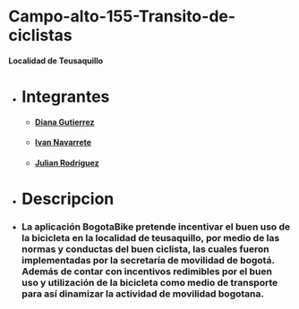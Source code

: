 # Campo-alto-155-Transito-de-ciclistas
#### Localidad de Teusaquillo

* # Integrantes
  * ####  [Diana Gutierrez](https://github.com/dlgutierrez)  
  * ####  [Ivan Navarrete](https://github.com/ianavarretea)
  * ####  [Julian Rodriguez](https://github.com/saixenia)
* # Descripcion
* ### La aplicación BogotaBike pretende incentivar el buen uso de la bicicleta en la localidad de teusaquillo, por medio de las normas y conductas del buen ciclista, las cuales fueron implementadas por la secretaría de movilidad de bogotá. Además de contar con incentivos redimibles por el buen uso y utilización de la bicicleta como medio de transporte para así dinamizar la actividad de movilidad bogotana.
